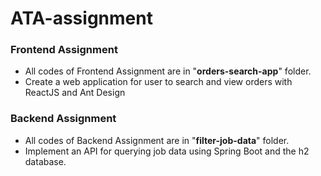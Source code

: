 # ATA-assignment

### Frontend Assignment<br/>
- All codes of Frontend Assignment are in "**orders-search-app**" folder.<br/>
- Create a web application for user to search and view orders with ReactJS and Ant Design

### Backend Assignment<br/>
- All codes of Backend Assignment are in "**filter-job-data**" folder.<br/>
- Implement an API for querying job data using Spring Boot and the h2 database.
